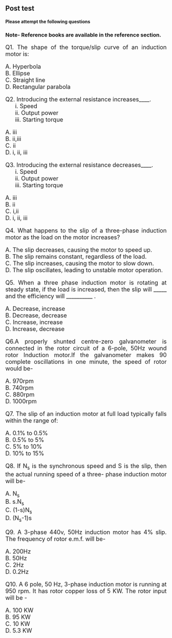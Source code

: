 ## Post test
#### Please attempt the following questions

### Note- Reference books are available in the reference section.
<div align="justify" style="font-size:18px;">

Q1. The shape of the torque/slip curve of an induction motor is:

A. Hyperbola<br>
B. Ellipse<br>
C. Straight line<br>
D. Rectangular parabola <br>

Q2. Introducing the external resistance increases____.<br>
  &nbsp; &nbsp;&nbsp; &nbsp;i. Speed<br>
  &nbsp; &nbsp;&nbsp; &nbsp;ii. Output power<br>
  &nbsp; &nbsp;&nbsp; &nbsp;iii. Starting torque<br>

A. iii<br>
B. ii,iii<br>
C. ii<br>
D. i, ii, iii<br>

Q3. Introducing the external resistance decreases____.<br>
&nbsp; &nbsp;&nbsp; &nbsp;i. Speed<br>
&nbsp; &nbsp;&nbsp; &nbsp;ii. Output power<br>
&nbsp; &nbsp;&nbsp; &nbsp;iii. Starting torque<br>

A. iii<br>
B. ii<br>
C. i,ii<br>
D. i, ii, iii<br>

Q4. What happens to the slip of a three-phase induction motor as the load on the motor increases?

A. The slip decreases, causing the motor to speed up. <br>
B. The slip remains constant, regardless of the load.<br>
C. The slip increases, causing the motor to slow down.<br>
D. The slip oscillates, leading to unstable motor operation.<br>

Q5. When a three phase induction motor is rotating at steady state, if the load is increased, then the slip will _____ and the efficiency will __________ .

A. Decrease, increase<br>
B. Decrease, decrease<br>
C. Increase, increase<br>
D. Increase, decrease<br>

Q6.A properly shunted centre-zero galvanometer is connected in the rotor circuit of a 6-pole, 50Hz wound rotor Induction motor.If the galvanometer makes 90 complete oscillations in one minute, the speed of rotor would be-

A. 970rpm<br>
B. 740rpm<br>
C. 880rpm<br>
D. 1000rpm<br>

Q7. The slip of an induction motor at full load typically falls within the range of:

A. 0.1% to 0.5%<br>
B. 0.5% to 5%<br>
C. 5% to 10%<br>
D. 10% to 15%<br>

Q8. If N<sub>s</sub> is the synchronous speed and S is the slip, then the actual running speed of a three- phase induction motor will be-

A. N<sub>s</sub><br>
B. s.N<sub>s</sub><br>
C. (1-s)N<sub>s</sub><br>
D. (N<sub>s</sub>-1)s<br>

Q9. A 3-phase 440v, 50Hz induction motor has 4% slip. The frequency of rotor e.m.f. will be-

A. 200Hz<br>
B. 50Hz<br>
C. 2Hz<br>
D. 0.2Hz<br>

Q10. A 6 pole, 50 Hz, 3-phase induction motor is running at 950 rpm. It has rotor copper loss of 5 KW. The rotor input will be -

A. 100 KW<br>
B. 95 KW<br>
C. 10 KW<br>
D. 5.3 KW<br>

</div>